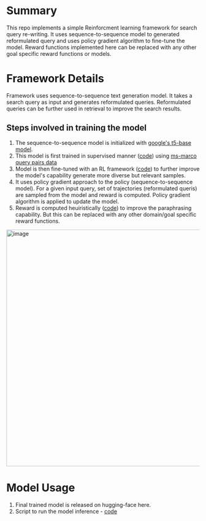 # Summary
This repo implements a simple Reinforcment learning framework for search query re-writing.
It uses sequence-to-sequence model to generated reformulated query and uses policy gradient algorithm to fine-tune the model.
Reward functions implemented here can be replaced with any other goal specific reward functions or models.

# Framework Details
Framework uses sequence-to-sequence text generation model. It takes a search query as input and generates reformulated queries. Reformulated queries can be further used in retrieval to improve the search results.

## Steps involved in training the model 
1) The sequence-to-sequence model is initialized with [google's t5-base model](https://huggingface.co/google-t5/t5-base).
2) This model is first trained in supervised manner ([code](https://github.com/PraveenSH/RL-Query-Reformulation/blob/master/src/t5_supervised_trainer.py)) using [ms-marco query pairs data](https://github.com/Narabzad/msmarco-query-reformulation/tree/main/datasets/queries)
3) Model is then fine-tuned with an RL framework ([code](https://github.com/PraveenSH/RL-Query-Reformulation/blob/master/src/t5_reward_trainer.py)) to further improve the model's capability generate more diverse but relevant samples.
4) It uses policy gradient approach to the policy (sequence-to-sequence model). For a given input query, set of trajectories (reformulated queris) are sampled from the model and reward is computed. Policy gradient algorithm is applied to update the model.   
5) Reward is computed heuiristically ([code](https://github.com/PraveenSH/RL-Query-Reformulation/blob/master/src/reward_model.py)) to improve the paraphrasing capability. But this can be replaced with any other domain/goal specific reward functions.

<img width="617" alt="image" src="https://github.com/PraveenSH/RL-Query-Reformulation/assets/8490324/ac3639d0-00fd-4e12-9aa1-984a87ddb2c3">

# Model Usage
1) Final trained model is released on hugging-face here.
2) Script to run the model inference - [code](https://github.com/PraveenSH/RL-Query-Reformulation/blob/master/src/t5_inference.py)
